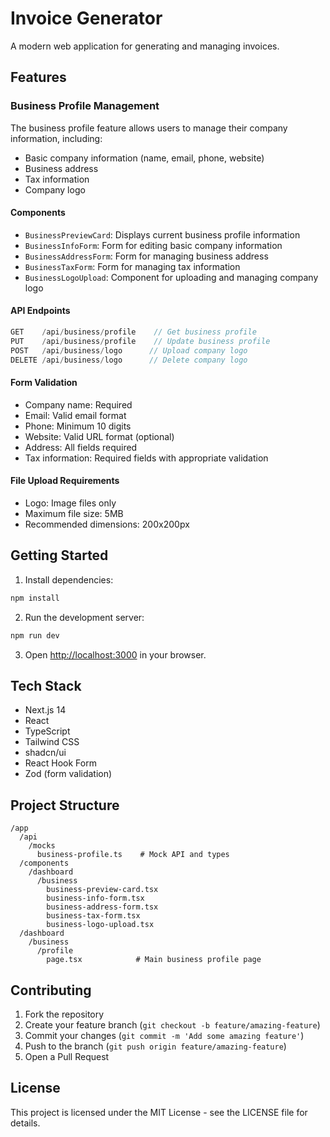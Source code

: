 # Invoice Generator

A modern web application for generating and managing invoices.

## Features

### Business Profile Management
The business profile feature allows users to manage their company information, including:

- Basic company information (name, email, phone, website)
- Business address
- Tax information
- Company logo

#### Components
- `BusinessPreviewCard`: Displays current business profile information
- `BusinessInfoForm`: Form for editing basic company information
- `BusinessAddressForm`: Form for managing business address
- `BusinessTaxForm`: Form for managing tax information
- `BusinessLogoUpload`: Component for uploading and managing company logo

#### API Endpoints
```typescript
GET    /api/business/profile    // Get business profile
PUT    /api/business/profile    // Update business profile
POST   /api/business/logo      // Upload company logo
DELETE /api/business/logo      // Delete company logo
```

#### Form Validation
- Company name: Required
- Email: Valid email format
- Phone: Minimum 10 digits
- Website: Valid URL format (optional)
- Address: All fields required
- Tax information: Required fields with appropriate validation

#### File Upload Requirements
- Logo: Image files only
- Maximum file size: 5MB
- Recommended dimensions: 200x200px

## Getting Started

1. Install dependencies:
```bash
npm install
```

2. Run the development server:
```bash
npm run dev
```

3. Open [http://localhost:3000](http://localhost:3000) in your browser.

## Tech Stack

- Next.js 14
- React
- TypeScript
- Tailwind CSS
- shadcn/ui
- React Hook Form
- Zod (form validation)

## Project Structure

```
/app
  /api
    /mocks
      business-profile.ts    # Mock API and types
  /components
    /dashboard
      /business
        business-preview-card.tsx
        business-info-form.tsx
        business-address-form.tsx
        business-tax-form.tsx
        business-logo-upload.tsx
  /dashboard
    /business
      /profile
        page.tsx            # Main business profile page
```

## Contributing

1. Fork the repository
2. Create your feature branch (`git checkout -b feature/amazing-feature`)
3. Commit your changes (`git commit -m 'Add some amazing feature'`)
4. Push to the branch (`git push origin feature/amazing-feature`)
5. Open a Pull Request

## License

This project is licensed under the MIT License - see the LICENSE file for details.